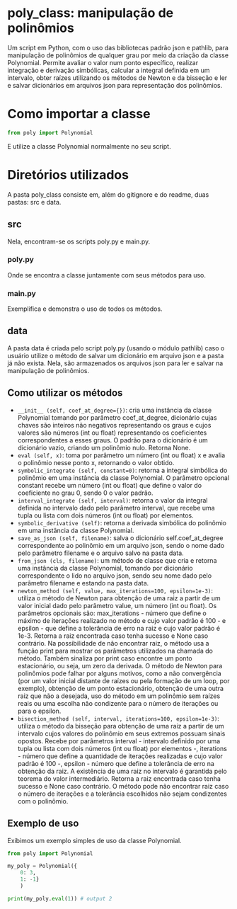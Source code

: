 # poly_class: manipulação de polinômios

Um script em Python, com o uso das bibliotecas padrão json e pathlib, para manipulação de polinômios de qualquer grau por meio da criação da classe Polynomial. Permite avaliar o valor num ponto específico, realizar integração e derivação simbólicas, calcular a integral definida em um intervalo, obter raízes utilizando os métodos de Newton e da bisseção e ler e salvar dicionários em arquivos json para representação dos polinômios.

# Como importar a classe

```Python
from poly import Polynomial
```

E utilize a classe Polynomial normalmente no seu script.

# Diretórios utilizados

A pasta poly_class consiste em, além do gitignore e do readme, duas pastas: src e data.

## src

Nela, encontram-se os scripts poly.py e main.py.

### poly.py

Onde se encontra a classe juntamente com seus métodos para uso.

### main.py

Exemplifica e demonstra o uso de todos os métodos.

## data

A pasta data é criada pelo script poly.py (usando o módulo pathlib) caso o usuário utilize o método de salvar um dicionário em arquivo json e a pasta já não exista.
Nela, são armazenados os arquivos json para ler e salvar na manipulação de polinômios.

## Como utilizar os métodos

* `__init__ (self, coef_at_degree={})`: cria uma instância da classe Polynomial tomando por parâmetro coef_at_degree, dicionário cujas chaves são inteiros não negativos representando os graus e cujos valores são números (int ou float) representando os coeficientes correspondentes a esses graus. O padrão para o dicionário é um dicionário vazio, criando um polinômio nulo. Retorna None.
* `eval (self, x)`: toma por parâmetro um número (int ou float) x e avalia o polinômio nesse ponto x, retornando o valor obtido.
* `symbolic_integrate (self, constant=0)`: retorna a integral simbólica do polinômio em uma instância da classe Polynomial. O parâmetro opcional constant recebe um número (int ou float) que define o valor do coeficiente no grau 0, sendo 0 o valor padrão.
* `interval_integrate (self, interval)`: retorna o valor da integral definida no intervalo dado pelo parâmetro interval, que recebe uma tupla ou lista com dois números (int ou float) por elementos.
* `symbolic_derivative (self)`: retorna a derivada simbólica do polinômio em uma instância da classe Polynomial.
* `save_as_json (self, filename)`: salva o dicionário self.coef_at_degree correspondente ao polinômio em um arquivo json, sendo o nome dado pelo parâmetro filename e o arquivo salvo na pasta data.
* `from_json (cls, filename)`: um método de classe que cria e retorna uma instância da classe Polynomial, tomando por dicionário correspondente o lido no arquivo json, sendo seu nome dado pelo parâmetro filename e estando na pasta data.
* `newton_method (self, value, max_iterations=100, epsilon=1e-3)`: utiliza o método de Newton para obtenção de uma raiz a partir de um valor inicial dado pelo parâmetro value, um número (int ou float). Os parâmetros opcionais são: max_iterations - número que define o máximo de iterações realizado no método e cujo valor padrão é 100 - e epsilon - que define a tolerância de erro na raiz e cujo valor padrão é 1e-3. Retorna a raiz encontrada caso tenha sucesso e None caso contrário. Na possibilidade de não encontrar raiz, o método usa a função print para mostrar os parâmetros utilizados na chamada do método. Também sinaliza por print caso encontre um ponto estacionário, ou seja, um zero da derivada. O método de Newton para polinômios pode falhar por alguns motivos, como a não convergência (por um valor inicial distante de raízes ou pela formação de um loop, por exemplo), obtenção de um ponto estacionário, obtenção de uma outra raiz que não a desejada, uso do método em um polinômio sem raízes reais ou uma escolha não condizente para o número de iterações ou para o epsilon.
* `bisection_method (self, interval, iterations=100, epsilon=1e-3)`: utiliza o método da bisseção para obtenção de uma raiz a partir de um intervalo cujos valores do polinômio em seus extremos possuam sinais opostos. Recebe por parâmetros interval - intervalo definido por uma tupla ou lista com dois números (int ou float) por elementos -, iterations - número que define a quantidade de iterações realizadas e cujo valor padrão é 100 -, epsilon - número que define a tolerância de erro na obtenção da raiz. A existência de uma raiz no intervalo é garantida pelo teorema do valor intermediário. Retorna a raiz encontrada caso tenha sucesso e None caso contrário. O método pode não encontrar raiz caso o número de iterações e a tolerância escolhidos não sejam condizentes com o polinômio.

## Exemplo de uso

Exibimos um exemplo simples de uso da classe Polynomial.

```Python
from poly import Polynomial

my_poly = Polynomial({
    0: 3,
    1: -1}
    )

print(my_poly.eval(1)) # output 2
```

